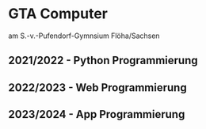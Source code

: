 # GTA Computer
am S.-v.-Pufendorf-Gymnsium Flöha/Sachsen

## 2021/2022 - Python Programmierung

## 2022/2023 - Web Programmierung

## 2023/2024 - App Programmierung
